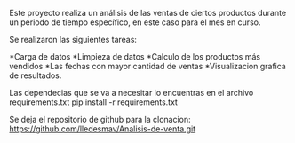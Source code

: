 Este proyecto realiza un análisis de las ventas de ciertos productos durante un periodo de tiempo específico, en este caso para el mes en curso.

Se realizaron las siguientes tareas:

*Carga de datos
*Limpieza de datos
*Calculo de los productos más vendidos
*Las fechas con mayor cantidad de ventas 
*Visualizacion grafica de resultados.

Las dependecias que se va a necesitar lo encuentras en el archivo requirements.txt
pip install -r requirements.txt

Se deja el repositorio de github para la clonacion:
https://github.com/lledesmav/Analisis-de-venta.git